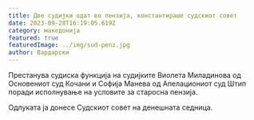 ```yaml
---
title: Две судијки одат во пензија, константираше судскиот совет
date: 2023-09-28T16:19:05.619Z
category: македонија
featured: true
featuredImage: ../img/sud-penz.jpg
author: Вардарски
---
```

<!--StartFragment-->

Престанува судиска функција на судијките Виолета Миладинова од Основениот суд Кочани и Софија Манева од Апелациониот суд Штип поради исполнување на условите за старосна пензија.

Одлуката ја донесе Судскиот совет на денешната седница.

<!--EndFragment-->